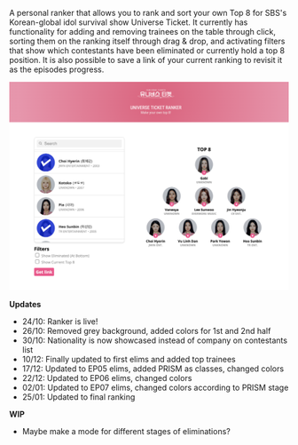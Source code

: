 A personal ranker that allows you to rank and sort your own Top 8 for SBS's Korean-global idol survival show Universe Ticket. It currently has functionality for adding and removing trainees on the table through click, sorting them on the ranking itself through drag & drop, and activating filters that show which contestants have been eliminated or currently hold a top 8 position. It is also possible to save a link of your current ranking to revisit it as the episodes progress.

![Screenshot](screenshot.png)

<b>Updates</b>
* 24/10: Ranker is live!
* 26/10: Removed grey background, added colors for 1st and 2nd half
* 30/10: Nationality is now showcased instead of company on contestants list
* 10/12: Finally updated to first elims and added top trainees
* 17/12: Updated to EP05 elims, added PRISM as classes, changed colors
* 22/12: Updated to EP06 elims, changed colors
* 02/01: Updated to EP07 elims, changed colors according to PRISM stage
* 25/01: Updated to final ranking

<b>WIP</b>
* Maybe make a mode for different stages of eliminations?
